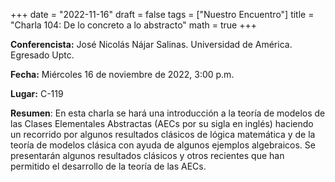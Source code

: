 +++
date  = "2022-11-16"
draft = false
tags  = ["Nuestro Encuentro"]
title = "Charla 104: De lo concreto a lo abstracto"
math  = true
+++


**Conferencista:**  José Nicolás Nájar Salinas. Universidad de América. Egresado Uptc.

**Fecha:** Miércoles 16 de noviembre de 2022, 3:00 p.m.

**Lugar:** C-119

**Resumen**: En esta charla se hará una introducción a la teoría de modelos de las Clases Elementales Abstractas (AECs por su sigla en inglés) haciendo un recorrido por algunos resultados clásicos de lógica matemática y de la teoría de modelos clásica con ayuda de algunos ejemplos algebraicos. Se presentarán algunos resultados clásicos y otros recientes que han permitido el desarrollo de la teoría de las AECs.
